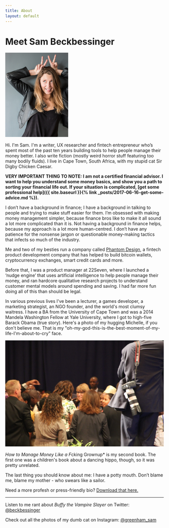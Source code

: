 ```yaml
---
title: About
layout: default
---
```

# Meet Sam Beckbessinger
<img src="images/sambeckbessinger.jpg" alt="Sam Beckbessinger" style="max-width:200px">

Hi. I'm Sam. I'm a writer, UX researcher and fintech entrepreneur who’s spent most of the past ten years building tools to help people manage their money better. I also write fiction (mostly weird horror stuff featuring too many bodily fluids). I live in Cape Town, South Africa, with my stupid cat Sir Digby Chicken Caesar.

**VERY IMPORTANT THING TO NOTE: I am not a certified financial advisor. I want to help you understand some money basics, and show you a path to sorting your financial life out. If your situation is complicated, [get some professional help]({{ site.baseurl }}{% link _posts/2017-06-16-get-some-advice.md %}).**

I don’t have a background in finance; I have a background in talking to people and trying to make stuff easier for them. I’m obsessed with making money management simpler, because finance bros like to make it all sound a lot more complicated than it is. Not having a background in finance helps, because my approach is a lot more human-centred. I don’t have any patience for the nonsense jargon or questionable money-making tactics that infects so much of the industry.

Me and two of my besties run a company called [Phantom Design](http://phantom.design/), a fintech product development company that has helped to build bitcoin wallets, cryptocurrency exchanges, smart credit cards and more.

Before that, I was a product manager at 22Seven, where I launched a ‘nudge engine’ that uses artificial intelligence to help people manage their money, and ran hardcore qualitative research projects to understand customer mental models around spending and saving. I had far more fun doing all of this than should be legal.

In various previous lives I've been a lecturer, a games developer, a marketing strategist, an NGO founder, and the world's most clumsy waitress. I have a BA from the University of Cape Town and was a 2014 Mandela Washington Fellow at Yale University, where I got to high-five Barack Obama (true story). Here's a photo of my hugging Michelle, if you don't believe me. That is my "oh-my-god-this-is-the-best-moment-of-my-life-I'm-about-to-cry" face.

<img src="images/michelle.jpg" alt="Michelle Obama yo" style="max-width:100%">

*How to Manage Money Like a F*cking Grownup* is my second book. The first one was a children's book about a dancing hippo, though, so it was pretty unrelated.

The last thing you should know about me: I have a potty mouth. Don’t blame me, blame my mother - who swears like a sailor.

Need a more profesh or press-friendly bio? <a href="/downloads/Formal Biography - Sam Beckbessinger.pdf" download>Download that here.</a>

----------------

Listen to me rant about *Buffy the Vampire Slayer* on Twitter: [@beckbessinger](https://twitter.com/beckbessinger)

Check out all the photos of my dumb cat on Instagram: [@greenham_sam](https://www.instagram.com/greenham_sam/)
